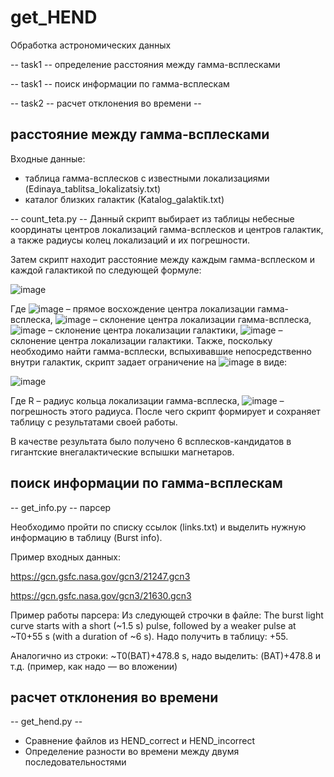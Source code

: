 # get_HEND
Обработка астрономических данных

-- task1 -- определение расстояния между гамма-всплесками

-- task1 -- поиск информации по гамма-всплескам

-- task2 -- расчет отклонения во времени --

## расстояние между гамма-всплесками

Входные данные: 
- таблица гамма-всплесков с известными локализациями (Edinaya_tablitsa_lokalizatsiy.txt)
- каталог близких галактик (Katalog_galaktik.txt)

-- count_teta.py --
Данный скрипт выбирает из таблицы небесные координаты центров локализаций гамма-всплесков и центров галактик, а также радиусы колец локализаций и их погрешности. 

Затем скрипт находит расстояние между каждым гамма-всплеском и каждой галактикой по следующей формуле:

![image](https://user-images.githubusercontent.com/62285192/222462790-a711de48-2106-4799-a4e9-05626c6386c2.png)


Где  ![image](https://user-images.githubusercontent.com/62285192/222459620-42c486e9-6ee5-40eb-8a2a-9b7d641024f1.png)
 – прямое восхождение центра локализации гамма-всплеска,
        ![image](https://user-images.githubusercontent.com/62285192/222459645-9bcb99db-b5c3-4b95-a31a-b71804d53d4c.png)
  – склонение центра локализации гамма-всплеска,
       ![image](https://user-images.githubusercontent.com/62285192/222459677-27d25377-73cf-4bfa-ab4d-67db0b0b274c.png)
   – склонение центра локализации галактики,
      ![image](https://user-images.githubusercontent.com/62285192/222459709-b3929335-dff9-43d9-8a52-bb183fd2a2fa.png)
    – склонение центра локализации галактики.
Также, поскольку необходимо найти гамма-всплески, вспыхивавшие непосредственно внутри галактик, скрипт задает ограничение на  ![image](https://user-images.githubusercontent.com/62285192/222460022-414782d8-6873-40d1-a3a9-df886cd82040.png)
 в виде:

![image](https://user-images.githubusercontent.com/62285192/222462986-3d15b4c7-b1ce-4afd-92b4-c8b70acf6424.png)
                      

Где  R – радиус кольца локализации гамма-всплеска,
     ![image](https://user-images.githubusercontent.com/62285192/222459441-791d4828-addc-4ff9-8800-fbe195a0f129.png)
– погрешность этого радиуса.
После чего скрипт формирует и сохраняет таблицу с результатами своей работы.

В качестве результата было получено 6 всплесков-кандидатов в гигантские внегалактические вспышки магнетаров.

## поиск информации по гамма-всплескам
-- get_info.py -- парсер

Необходимо пройти по списку ссылок (links.txt) и выделить нужную информацию в таблицу (Burst info).

Пример входных данных:

https://gcn.gsfc.nasa.gov/gcn3/21247.gcn3

https://gcn.gsfc.nasa.gov/gcn3/21630.gcn3


Пример работы парсера:
Из следующей строчки в файле:
The burst light curve starts with a short (~1.5 s) pulse,
followed by a weaker pulse at ~T0+55 s (with a duration of ~6 s).
Надо получить в таблицу: +55. 

Аналогично из строки: ~T0(BAT)+478.8 s, надо выделить: (BAT)+478.8 и т.д. 
(пример, как надо — во вложении) 

## расчет отклонения во времени

-- get_hend.py --

- Сравнение файлов из HEND_correct и HEND_incorrect
- Определение разности во времени  между двумя последовательностями
